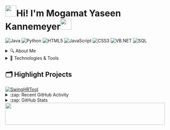 <h1><img src="https://user-images.githubusercontent.com/74038190/214644152-52f47eb3-5e31-4f47-8758-05c9468d5596.gif" width="35">Hi! I'm Mogamat Yaseen Kannemeyer<img src="https://user-images.githubusercontent.com/74038190/212284087-bbe7e430-757e-4901-90bf-4cd2ce3e1852.gif" width="35"/>
</h1>
  
![Java](https://img.shields.io/badge/Java-informational?style=flat&logo=openjdk&logoColor=white&color=007396)
![Python](https://img.shields.io/badge/Python-informational?style=flat&logo=python&logoColor=white&color=3776AB)
![HTML5](https://img.shields.io/badge/HTML5-informational?style=flat&logo=html5&logoColor=white&color=E34F26)
![JavaScript](https://img.shields.io/badge/JavaScript-informational?style=flat&logo=javascript&logoColor=black&color=F7DF1E)
![CSS3](https://img.shields.io/badge/CSS3-informational?style=flat&logo=css3&logoColor=white&color=1572B6)
![VB.NET](https://img.shields.io/badge/VB.NET-informational?style=flat&logo=visualstudio&logoColor=white&color=5C2D91)
![SQL](https://img.shields.io/badge/SQL-informational?style=flat&logo=mysql&logoColor=white&color=4479A1)


<details>
<summary> 🔍 About Me </summary>
<br>
I'm a South African student currently studying towards a diploma in Applications Development, where I'm learning Java and a wide range of IT skills. Outside the classroom, I dive deep into networking and cybersecurity consepts. I've self-taught myself Linux, Python, and Bash scripting.

  
Combining everything I've learned so far, I'm building a mobile app: a Linux terminal-inspired game in Java that fuses education with Capture the Flag (CTF) challenges. It's my way of turning learning into an interactive experience.

<br>

💻 Languages: Java, Python, Bash, SQL

📱 Current Project: A mobile Linux terminal game with CTF challenges

🧠 Currently Learning: Android Studio, Mobile Development

🛠️ Focus Areas: Software Development, Cybersecurity, Homelabbing

🎓 Education: Diploma in Applications Development

🚀 Mindset: Always learning — this is just the beginning of my journey.

📫 Reach me: yaseenkannemeyer@gmail.com


---

</details>

<details>

<summary> 🔧 Technologies & Tools </summary>


___	
### 🧰 Version Control
<img width="50" src="https://raw.githubusercontent.com/marwin1991/profile-technology-icons/refs/heads/main/icons/git.png" alt="Git" title="Git"/><img width="50" src="https://raw.githubusercontent.com/marwin1991/profile-technology-icons/refs/heads/main/icons/github.png" alt="GitHub" title="GitHub"/>
___	

### 🔨 Tools
<img width="50" src="https://raw.githubusercontent.com/marwin1991/profile-technology-icons/refs/heads/main/icons/android_studio.png" alt="Android Studio" title="Android Studio"/><img width="50" src="https://raw.githubusercontent.com/marwin1991/profile-technology-icons/refs/heads/main/icons/visual_studio_code.png" alt="Visual Studio Code" title="Visual Studio Code"/>
___	

### 🌐 Web Dev
<img width="50" src="https://raw.githubusercontent.com/marwin1991/profile-technology-icons/refs/heads/main/icons/html.png" alt="HTML" title="HTML"/><img width="50" src="https://raw.githubusercontent.com/marwin1991/profile-technology-icons/refs/heads/main/icons/css.png" alt="CSS" title="CSS"/><img width="50" src="https://raw.githubusercontent.com/marwin1991/profile-technology-icons/refs/heads/main/icons/javascript.png" alt="JavaScript" title="JavaScript"/><img width="50" src="https://raw.githubusercontent.com/marwin1991/profile-technology-icons/refs/heads/main/icons/wix.png" alt="Wix" title="Wix"/>
___	

### ☕ Java
<img width="50" src="https://raw.githubusercontent.com/marwin1991/profile-technology-icons/refs/heads/main/icons/java.png" alt="Java" title="Java"/><img width="50" src="https://raw.githubusercontent.com/marwin1991/profile-technology-icons/refs/heads/main/icons/tomcat.png" alt="Tomcat" title="Tomcat"/>
___	

### ✨ UI/UX
<img width="50" src="https://raw.githubusercontent.com/marwin1991/profile-technology-icons/refs/heads/main/icons/canva.png" alt="Canva" title="Canva"/>

___	


### 🐍 Python
<img width="50" src="https://raw.githubusercontent.com/marwin1991/profile-technology-icons/refs/heads/main/icons/python.png" alt="Python" title="Python"/>

___	

### 💾 Database
<img width="50" src="https://raw.githubusercontent.com/marwin1991/profile-technology-icons/refs/heads/main/icons/mysql.png" alt="MySQL" title="MySQL"/>

___	

### 📱 Mobile Dev
<img width="50" src="https://raw.githubusercontent.com/marwin1991/profile-technology-icons/refs/heads/main/icons/android.png" alt="Android" title="Android"/>

___	

### 🤿 DevOps
<img width="50" src="https://raw.githubusercontent.com/marwin1991/profile-technology-icons/refs/heads/main/icons/bash.png" alt="bash" title="bash"/>

___	

### 🖥️ Operating system
<img width="50" src="https://raw.githubusercontent.com/marwin1991/profile-technology-icons/refs/heads/main/icons/windows.png" alt="Windows" title="Windows"/><img width="50" src="https://raw.githubusercontent.com/marwin1991/profile-technology-icons/refs/heads/main/icons/macos.png" alt="macOS" title="macOS"/><img width="50" src="https://raw.githubusercontent.com/marwin1991/profile-technology-icons/refs/heads/main/icons/linux.png" alt="Linux" title="Linux"/>

---
</details>

## 🗂️ Highlight Projects

<a href="https://github.com/YaseenKannemeyer/SwingHRTool">
  <img align="center" src="https://github-readme-stats.vercel.app/api/pin/?username=YaseenKannemeyer&repo=SwingHRTool&show_icons=true&line_height=27&title_color=6aa6f8&text_color=8a919a&icon_color=6aa6f8&bg_color=22272e" alt="SwingHRTool" />
</a>

<!--
### 📕 Latest Blog Posts
-->
<br>
<details>
  <summary>:zap: Recent GitHub Activity</summary>
  
<!--
1. 🎉 Merged PR [#1](https://github.com/codeSTACKr/langgraph-server-quickstart/pull/1) in [codeSTACKr/langgraph-server-quickstart](https://github.com/codeSTACKr/langgraph-server-quickstart)
2. 🗣 Commented on [#64130](https://github.com/vercel/next.js/pull/64130#issuecomment-2266031546) in [vercel/next.js](https://github.com/vercel/next.js)
3. 💪 Opened PR [#68461](https://github.com/vercel/next.js/pull/68461) in [vercel/next.js](https://github.com/vercel/next.js)
4. 🗣 Commented on [#64130](https://github.com/vercel/next.js/pull/64130#issuecomment-2266021755) in [vercel/next.js](https://github.com/vercel/next.js)
5. 🗣 Commented on [#64130](https://github.com/vercel/next.js/pull/64130#issuecomment-2265702580) in [vercel/next.js](https://github.com/vercel/next.js)
-->

</details>

<details>
  <summary>:zap: GitHub Stats</summary>

![Anurag's GitHub stats](https://github-readme-stats.vercel.app/api?username=YaseenKannemeyer&show_icons=true&theme=shadow_green)
</details>

<img src="https://user-images.githubusercontent.com/74038190/212284158-e840e285-664b-44d7-b79b-e264b5e54825.gif" width=100% height="70px">
